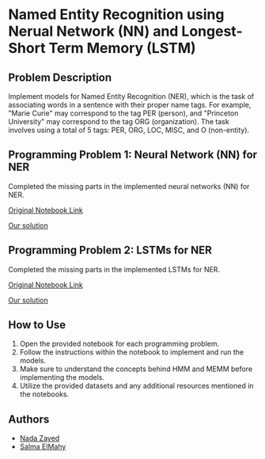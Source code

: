
# Named Entity Recognition using Nerual Network (NN) and Longest-Short Term Memory (LSTM)

## Problem Description
Implement models for Named Entity Recognition (NER), which is the task of associating words in a sentence with their proper name tags. For example, "Marie Curie" may correspond to the tag PER (person), and "Princeton University" may correspond to the tag ORG (organization). The task involves using a total of 5 tags: PER, ORG, LOC, MISC, and O (non-entity).

## Programming Problem 1: Neural Network (NN) for NER
Completed the missing parts in the implemented neural networks (NN) for NER.

[Original Notebook Link](https://colab.research.google.com/drive/1T72Qvh0hcAd7xurfT9VBv1BTkucNtAWj)

[Our solution](https://github.com/nadaz10/NER-using-NN-and-LSTM/blob/main/Copy_of_A3P1_Named_Entity_Recognition_FFNNs.ipynb)

## Programming Problem 2: LSTMs for NER
Completed the missing parts in the implemented LSTMs for NER. 

[Original Notebook Link](https://colab.research.google.com/drive/1LMWhGU6LOIrKuB35CtaVxFGm8vjc7TCq)

[Our solution](https://github.com/nadaz10/NER-using-NN-and-LSTM/blob/main/A3P2_Named_Entity_Recognition_LSTMs.ipynb)

## How to Use
1. Open the provided notebook for each programming problem.
2. Follow the instructions within the notebook to implement and run the models.
3. Make sure to understand the concepts behind HMM and MEMM before implementing the models.
4. Utilize the provided datasets and any additional resources mentioned in the notebooks.


## Authors 
- [Nada Zayed](https://github.com/nadaz10)
- [Salma ElMahy](https://github.com/elmahygurl)
